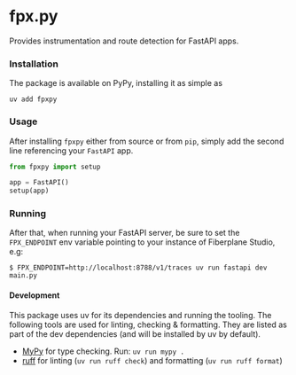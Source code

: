 # fpx.py

Provides instrumentation and route detection for FastAPI apps.

### Installation

The package is available on PyPy, installing it as simple as

```
uv add fpxpy
```

### Usage

After installing `fpxpy` either from source or from `pip`, simply add the second line
referencing your `FastAPI` app.

```python
from fpxpy import setup

app = FastAPI()
setup(app)
```

### Running

After that, when running your FastAPI server, be sure to set the `FPX_ENDPOINT` env variable
pointing to your instance of Fiberplane Studio, e.g:

```
$ FPX_ENDPOINT=http://localhost:8788/v1/traces uv run fastapi dev main.py
```


#### Development

This package uses uv for its dependencies and running the tooling. The following tools are used for linting, checking & formatting. They are listed as part of the dev dependencies (and will be installed by uv by default). 

* [MyPy](https://www.mypy-lang.org/) for type checking. Run: `uv run mypy .`
* [ruff](https://docs.astral.sh/ruff/formatter/) for linting (`uv run ruff check`) and formatting (`uv run ruff format`)
